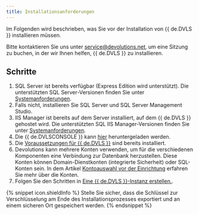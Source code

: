 ```yaml
---
title: Installationsanforderungen
---
```

Im Folgenden wird beschrieben, was Sie vor der Installation von {{ de.DVLS }} installieren müssen.  

Bitte kontaktieren Sie uns unter [service@devolutions.net](mailto:service@devolutions.net), um eine Sitzung zu buchen, in der wir Ihnen helfen, {{ de.DVLS }} zu installieren.  

## Schritte

1. SQL Server ist bereits verfügbar (Express Edition wird unterstützt). Die unterstützten SQL Server-Versionen finden Sie unter [Systemanforderungen](/de/server/overview/system-requirements/). 
1. Falls nicht, installieren Sie SQL Server und SQL Server Management Studio. 
1. IIS Manager ist bereits auf dem Server installiert, auf dem {{ de.DVLS }} gehostet wird. Die unterstützten SQL IIS Manager-Versionen finden Sie unter [Systemanforderungen](/de/server/overview/system-requirements/). 
1. Die {{ de.DVLSCONSOLE }} kann [hier](https://server.devolutions.net/home/download) heruntergeladen werden. 
1. Die [Voraussetzungen für {{ de.DVLS }}](/server/installation/installing-web-server-prerequisites/) sind bereits installiert. 
1. Devolutions kann mehrere Konten verwenden, um für die verschiedenen Komponenten eine Verbindung zur Datenbank herzustellen. Diese Konten können Domain-Dienstkonten (integrierte Sicherheit) oder SQL-Konten sein. In dem Artikel [Kontoauswahl vor der Einrichtung](/kb/devolutions-server/knowledge-base/pre-deployment-account-survey/) erfahren Sie mehr über die Konten. 
1. Folgen Sie den Schritten in [Eine {{ de.DVLS }}-Instanz erstellen.](/server/installation/create-server-instance/). 

{% snippet icon.shieldInfo %}
Stelle Sie sicher, dass die Schlüssel zur Verschlüsselung am Ende des Installationsprozesses exportiert und an einem sicheren Ort gespeichert werden. 
{% endsnippet %}
